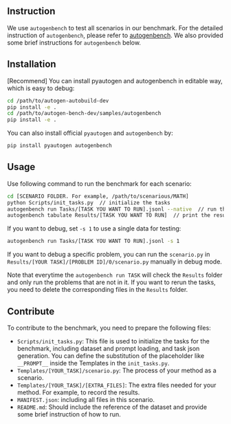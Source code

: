 ## Instruction

We use `autogenbench` to test all scenarios in our benchmark. For the detailed instruction of `autogenbench`, please refer to [autogenbench](https://microsoft.github.io/autogen/blog/2024/01/25/AutoGenBench/).
We also provided some brief instructions for `autogenbench` below.

## Installation

[Recommend] You can install pyautogen and autogenbench in editable way, which is easy to debug:
```bash
cd /path/to/autogen-autobuild-dev
pip install -e .
cd /path/to/autogen-bench-dev/samples/autogenbench
pip install -e .
```
You can also install official `pyautogen` and `autogenbench` by:
```bash
pip install pyautogen autogenbench
```

## Usage

Use following command to run the benchmark for each scenario:
```bash
cd [SCENARIO FOLDER. For example, /path/to/scenarious/MATH]
python Scripts/init_tasks.py  // initialize the tasks
autogenbench run Tasks/[TASK YOU WANT TO RUN].jsonl --native  // run the task. native is use to run the scenario without docker. If you have docker environment, you can remove it.
autogenbench tabulate Results/[TASK YOU WANT TO RUN]  // print the results in tabulate.
```

If you want to debug, set `-s 1` to use a single data for testing:
```bash
autogenbench run Tasks/[TASK YOU WANT TO RUN].jsonl -s 1
```

If you want to debug a specific problem, you can run the `scenario.py` in `Results/[YOUR TASK]/[PROBLEM ID]/0/scenario.py` manually in debug mode.


Note that everytime the `autogenbench run TASK` will check the `Results` folder and only run the problems that are not in it. If you want to rerun the tasks, you need to delete the corresponding files in the `Results` folder.


## Contribute

To contribute to the benchmark, you need to prepare the following files:
- `Scripts/init_tasks.py`: This file is used to initialize the tasks for the benchmark, including dataset and prompt loading, and task json generation. You can define the substitution of the placeholder like `__PROMPT__` inside the Templates in the `init_tasks.py`.
- `Templates/[YOUR_TASK]/scenario.py`: The process of your method as a scenario.
- `Templates/[YOUR_TASK]/[EXTRA_FILES]`: The extra files needed for your method. For example, to record the results. 
- `MANIFEST.json`: including all files in this scenario.
- `README.md`: Should include the reference of the dataset and provide some brief instruction of how to run.
